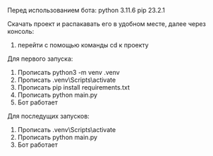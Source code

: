 Перед использованием бота:
python 3.11.6
pip 23.2.1

Скачать проект и распакавать его в удобном месте, далее через консоль:

1. перейти с помощью команды cd к проекту

Для первого запуска:
1. Прописать python3 -m venv .venv
2. Прописать .venv\Scripts\activate
3. Прописать pip install requirements.txt
4. Прописать python main.py
5. Бот работает

Для последущих запусков:
1. Прописать .venv\Scripts\activate
2. Прописать python main.py
3. Бот работает
